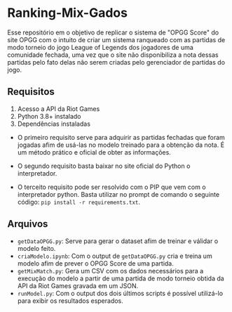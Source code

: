 # Ranking-Mix-Gados

Esse repositório em o objetivo de replicar o sistema de "OPGG Score" do site OPGG com o intuito de criar um sistema ranqueado com as partidas de modo torneio do jogo League of Legends dos jogadores de uma comunidade fechada, uma vez que o site não disponibiliza a nota dessas partidas pelo fato delas não serem criadas pelo gerenciador de partidas do jogo.

## Requisitos
1. Acesso a API da Riot Games
2. Python 3.8+ instalado
3. Dependências instaladas

* O primeiro requisito serve para adquirir as partidas fechadas que foram jogadas afim de usá-las no modelo treinado para a obtenção da nota. É um método prático e oficial de obter as informações.

* O segundo requisito basta baixar no site oficial do Python o interpretador.

* O terceito requisito pode ser resolvido com o PIP que vem com o interpretador python. Basta utilizar no prompt de comando o seguinte código: `pip install -r requirements.txt`.

## Arquivos
* `getDataOPGG.py`: Serve para gerar o dataset afim de treinar e válidar o modelo feito.
* `criaModelo.ipynb`: Com o output de `getDataOPGG.py` cria e treina um modelo afim de prever o OPGG Score de uma partida.
* `getMixMatch.py`: Gera um CSV com os dados necessários para a execução do modelo a partir de uma partida de modo torneio obtida da API da Riot Games gravada em um JSON.
* `runModel.py`: Com o output dos dois últimos scripts é possível utilizá-lo para exibir os resultados esperados.
